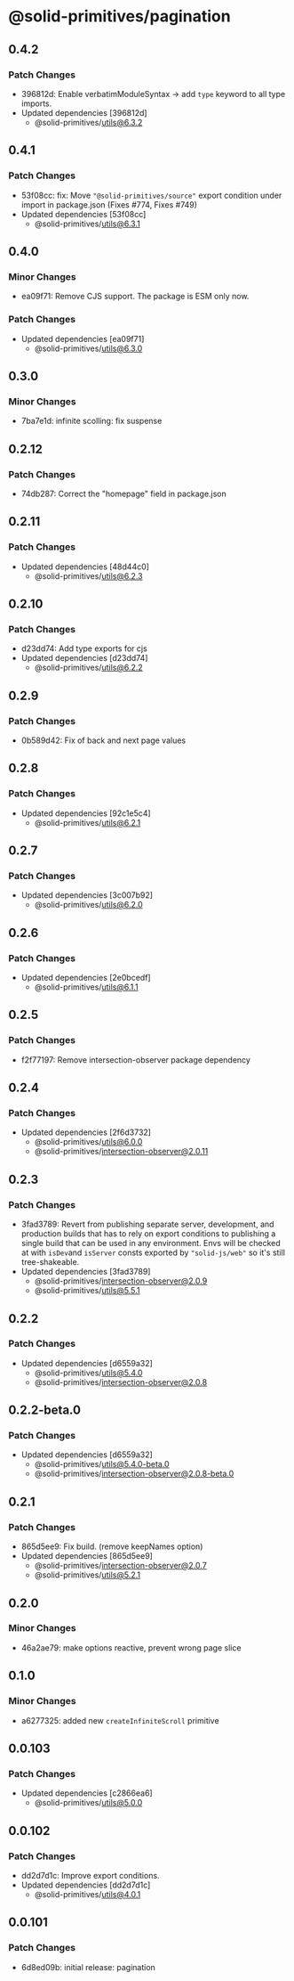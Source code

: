 # @solid-primitives/pagination

## 0.4.2

### Patch Changes

- 396812d: Enable verbatimModuleSyntax -> add `type` keyword to all type imports.
- Updated dependencies [396812d]
  - @solid-primitives/utils@6.3.2

## 0.4.1

### Patch Changes

- 53f08cc: fix: Move `"@solid-primitives/source"` export condition under import in package.json
  (Fixes #774, Fixes #749)
- Updated dependencies [53f08cc]
  - @solid-primitives/utils@6.3.1

## 0.4.0

### Minor Changes

- ea09f71: Remove CJS support. The package is ESM only now.

### Patch Changes

- Updated dependencies [ea09f71]
  - @solid-primitives/utils@6.3.0

## 0.3.0

### Minor Changes

- 7ba7e1d: infinite scolling: fix suspense

## 0.2.12

### Patch Changes

- 74db287: Correct the "homepage" field in package.json

## 0.2.11

### Patch Changes

- Updated dependencies [48d44c0]
  - @solid-primitives/utils@6.2.3

## 0.2.10

### Patch Changes

- d23dd74: Add type exports for cjs
- Updated dependencies [d23dd74]
  - @solid-primitives/utils@6.2.2

## 0.2.9

### Patch Changes

- 0b589d42: Fix of back and next page values

## 0.2.8

### Patch Changes

- Updated dependencies [92c1e5c4]
  - @solid-primitives/utils@6.2.1

## 0.2.7

### Patch Changes

- Updated dependencies [3c007b92]
  - @solid-primitives/utils@6.2.0

## 0.2.6

### Patch Changes

- Updated dependencies [2e0bcedf]
  - @solid-primitives/utils@6.1.1

## 0.2.5

### Patch Changes

- f2f77197: Remove intersection-observer package dependency

## 0.2.4

### Patch Changes

- Updated dependencies [2f6d3732]
  - @solid-primitives/utils@6.0.0
  - @solid-primitives/intersection-observer@2.0.11

## 0.2.3

### Patch Changes

- 3fad3789: Revert from publishing separate server, development, and production builds that has to rely on export conditions
  to publishing a single build that can be used in any environment.
  Envs will be checked at with `isDev`and `isServer` consts exported by `"solid-js/web"` so it's still tree-shakeable.
- Updated dependencies [3fad3789]
  - @solid-primitives/intersection-observer@2.0.9
  - @solid-primitives/utils@5.5.1

## 0.2.2

### Patch Changes

- Updated dependencies [d6559a32]
  - @solid-primitives/utils@5.4.0
  - @solid-primitives/intersection-observer@2.0.8

## 0.2.2-beta.0

### Patch Changes

- Updated dependencies [d6559a32]
  - @solid-primitives/utils@5.4.0-beta.0
  - @solid-primitives/intersection-observer@2.0.8-beta.0

## 0.2.1

### Patch Changes

- 865d5ee9: Fix build. (remove keepNames option)
- Updated dependencies [865d5ee9]
  - @solid-primitives/intersection-observer@2.0.7
  - @solid-primitives/utils@5.2.1

## 0.2.0

### Minor Changes

- 46a2ae79: make options reactive, prevent wrong page slice

## 0.1.0

### Minor Changes

- a6277325: added new `createInfiniteScroll` primitive

## 0.0.103

### Patch Changes

- Updated dependencies [c2866ea6]
  - @solid-primitives/utils@5.0.0

## 0.0.102

### Patch Changes

- dd2d7d1c: Improve export conditions.
- Updated dependencies [dd2d7d1c]
  - @solid-primitives/utils@4.0.1

## 0.0.101

### Patch Changes

- 6d8ed09b: initial release: pagination
